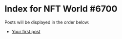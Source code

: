 # Index for NFT World #6700
Posts will be displayed in the order below:

- [Your first post](./001-first.md)

